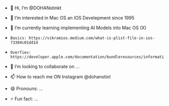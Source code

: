 - 👋 Hi, I’m @DOHANstinkt
  
- 👀 I’m interested in Mac OS an IOS Develepment since 1995
  
- 🌱 I’m currently learning implementing AI Models into Mac OS (X)
-  
      Basics: https://vikramios.medium.com/what-is-plist-file-in-ios-73384c01dd1d
-
      Overfiev: https://developer.apple.com/documentation/bundleresources/information_property_list
   
- 💞️ I’m looking to collaborate on ...
  
- 📫 How to reach me ON Instagram @dohanstixt
  
- 😄 Pronouns: ...
  
- ⚡ Fun fact: ...

<!---
@DOHANstinkt / @DOHANstinxt is a ✨ special ✨ 

README.md` (this file) appears on your GitHub profile.
You can click the Preview link to take a look at your changes.
--->
